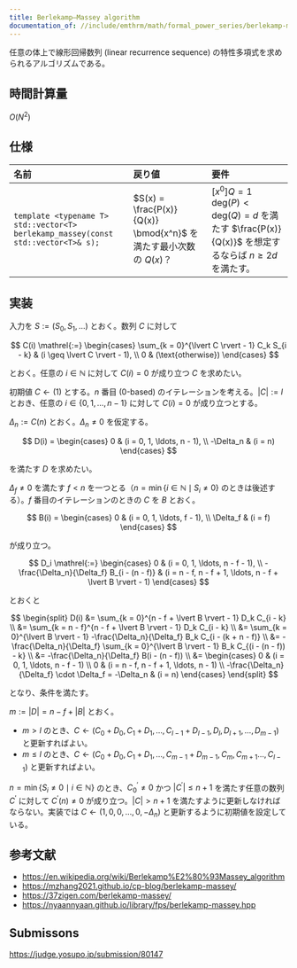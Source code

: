 ```yaml
---
title: Berlekamp–Massey algorithm
documentation_of: //include/emthrm/math/formal_power_series/berlekamp-massey.hpp
---
```


任意の体上で線形回帰数列 (linear recurrence sequence) の特性多項式を求められるアルゴリズムである。


## 時間計算量

$O(N^2)$


## 仕様

|名前|戻り値|要件|
|:--|:--|:--|
|`template <typename T>`<br>`std::vector<T> berlekamp_massey(const std::vector<T>& s);`|$S(x) = \frac{P(x)}{Q(x)} \bmod{x^n}$ を満たす最小次数の $Q(x)$？|${\lbrack x^0 \rbrack}Q = 1$<br>$\mathrm{deg}(P) < \mathrm{deg}(Q) = d$ を満たす $\frac{P(x)}{Q(x)}$ を想定するならば $n \geq 2d$ を満たす。|


## 実装

入力を $S \mathrel{:=} (S_0, S_1, \ldots)$ とおく。数列 $C$ に対して

$$
  C(i) \mathrel{:=}
  \begin{cases}
    \sum_{k = 0}^{\lvert C \rvert - 1} C_k S_{i - k} & (i \geq \lvert C \rvert - 1), \\
    0 & (\text{otherwise})
  \end{cases}
$$

とおく。任意の $i \in \mathbb{N}$ に対して $C(i) = 0$ が成り立つ $C$ を求めたい。

初期値 $C \gets (1)$ とする。$n$ 番目 (0-based) のイテレーションを考える。$\lvert C \rvert \mathrel{:=} l$ とおき、任意の $i \in \lbrace 0, 1, \ldots, n - 1 \rbrace$ に対して $C(i) = 0$ が成り立つとする。

$\Delta_n \mathrel{:=} C(n)$ とおく。$\Delta_n \neq 0$ を仮定する。

$$
  D(i) =
  \begin{cases}
    0 & (i = 0, 1, \ldots, n - 1), \\
    -\Delta_n & (i = n)
  \end{cases}
$$

を満たす $D$ を求めたい。

$\Delta_f \neq 0$ を満たす $f < n$ を一つとる（$n = \min \lbrace i \in \mathbb{N} \mid S_i \neq 0 \rbrace$ のときは後述する）。$f$ 番目のイテレーションのときの $C$ を $B$ とおく。

$$
  B(i) =
  \begin{cases}
    0 & (i = 0, 1, \ldots, f - 1), \\
    \Delta_f & (i = f)
  \end{cases}
$$

が成り立つ。

$$
  D_i \mathrel{:=}
  \begin{cases}
    0 & (i = 0, 1, \ldots, n - f - 1), \\
    -\frac{\Delta_n}{\Delta_f} B_{i - (n - f)} & (i = n - f, n - f + 1, \ldots, n - f + \lvert B \rvert - 1)
  \end{cases}
$$

とおくと

$$
  \begin{split}
    D(i)
    &= \sum_{k = 0}^{n - f + \lvert B \rvert - 1} D_k C_{i - k} \\
    &= \sum_{k = n - f}^{n - f + \lvert B \rvert - 1} D_k C_{i - k} \\
    &= \sum_{k = 0}^{\lvert B \rvert - 1} -\frac{\Delta_n}{\Delta_f} B_k C_{i - (k + n - f)} \\
    &= -\frac{\Delta_n}{\Delta_f} \sum_{k = 0}^{\lvert B \rvert - 1} B_k C_{(i - (n - f)) - k} \\
    &= -\frac{\Delta_n}{\Delta_f} B(i - (n - f)) \\
    &= \begin{cases}
         0 & (i = 0, 1, \ldots, n - f - 1) \\
         0 & (i = n - f, n - f + 1, \ldots, n - 1) \\
         -\frac{\Delta_n}{\Delta_f} \cdot \Delta_f = -\Delta_n & (i = n)
       \end{cases}
  \end{split}
$$

となり、条件を満たす。

$m \mathrel{:=} \lvert D \rvert = n - f + \lvert B \rvert$ とおく。
- $m > l$ のとき、$C \gets (C_0 + D_0, C_1 + D_1, \ldots, C_{l - 1} + D_{l - 1}, D_{l}, D_{l + 1}, \ldots, D_{m - 1})$ と更新すればよい。
- $m \leq l$ のとき、$C \gets (C_0 + D_0, C_1 + D_1, \ldots, C_{m - 1} + D_{m - 1}, C_m, C_{m + 1} \ldots, C_{l - 1})$ と更新すればよい。

$n = \min \lbrace S_i \neq 0 \mid i \in \mathbb{N} \rbrace$ のとき、$C^\prime_0 \neq 0$ かつ $\lvert C^\prime \rvert \leq n + 1$ を満たす任意の数列 $C^\prime$ に対して $C^\prime(n) \neq 0$ が成り立つ。$\lvert C \rvert > n + 1$ を満たすように更新しなければならない。実装では $C \gets (1, 0, 0, \ldots, 0, -\Delta_n)$ と更新するように初期値を設定している。


## 参考文献

- https://en.wikipedia.org/wiki/Berlekamp%E2%80%93Massey_algorithm
- https://mzhang2021.github.io/cp-blog/berlekamp-massey/
- https://37zigen.com/berlekamp-massey/
- https://nyaannyaan.github.io/library/fps/berlekamp-massey.hpp


## Submissons

https://judge.yosupo.jp/submission/80147
